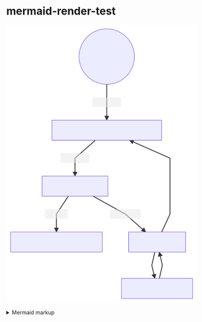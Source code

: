 # mermaid-render-test

<!-- generated by mermaid compile action - START -->
![~mermaid diagram 1~](/.resources/README-md-1.svg)
<details>
  <summary>Mermaid markup</summary>

```mermaid
graph
    A((The Internet)) -->|HTTPS| B[Application Load Balancer]
    B -->|HTTPS| C[Reverse Proxy]
    C -->|HTTP| D[Application Container]
    C -->|No Auth| E[Auth service]
    E --> F[Identity Provider]
    F --> E
    E --> B
```

</details>
<!-- generated by mermaid compile action - END -->
